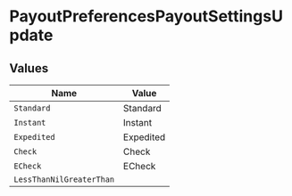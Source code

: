 # PayoutPreferencesPayoutSettingsUpdate


## Values

| Name                     | Value                    |
| ------------------------ | ------------------------ |
| `Standard`               | Standard                 |
| `Instant`                | Instant                  |
| `Expedited`              | Expedited                |
| `Check`                  | Check                    |
| `ECheck`                 | ECheck                   |
| `LessThanNilGreaterThan` | <nil>                    |